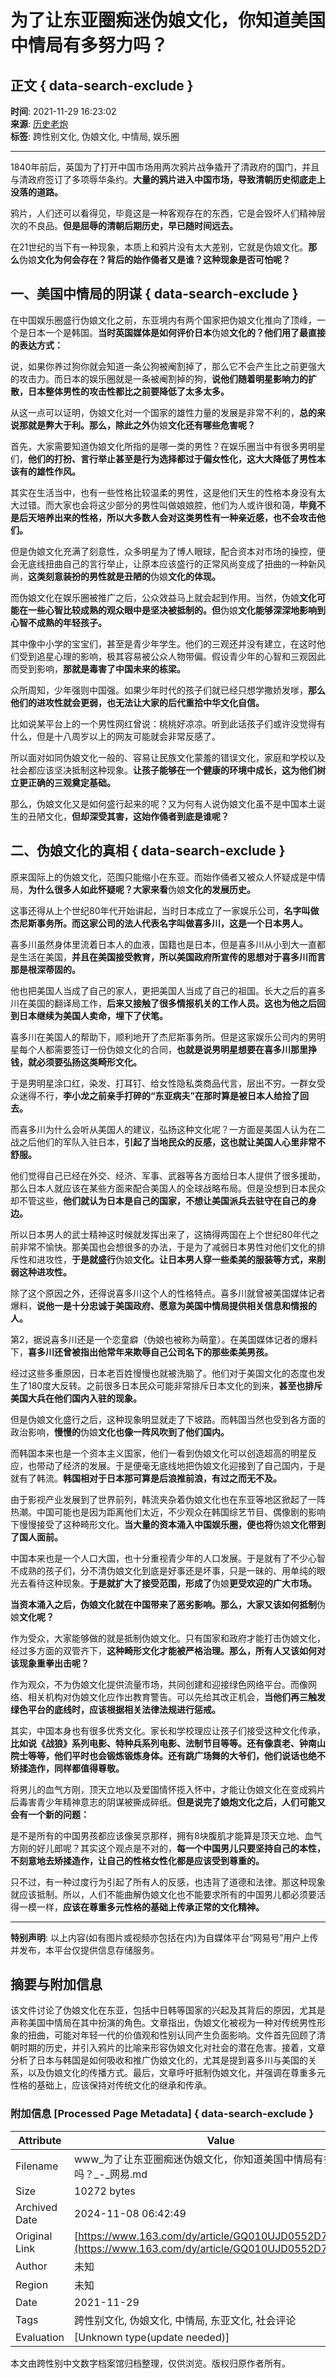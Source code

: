 # 为了让东亚圈痴迷伪娘文化，你知道美国中情局有多努力吗？

## 正文 { data-search-exclude }


**时间**: 2021-11-29 16:23:02  
**来源**: [历史老炮](https://www.163.com/dy/media/T1626329404860.html)  
**标签**: 跨性别文化, 伪娘文化, 中情局, 娱乐圈  

---

1840年前后，英国为了打开中国市场用两次鸦片战争撬开了清政府的国门，并且与清政府签订了多项辱华条约。**大量的鸦片进入中国市场，导致清朝历史彻底走上没落的道路。**

鸦片，人们还可以看得见，毕竟这是一种客观存在的东西，它是会毁坏人们精神层次的不良品。**但是屈辱的清朝后期历史，早已随时间远去。**

在21世纪的当下有一种现象，本质上和鸦片没有太大差别，它就是伪娘文化。**那么**伪娘**文化为何会存在？背后的始作俑者又是谁？这种现象是否可怕呢？**

## 一、美国中情局的阴谋 { data-search-exclude }

在中国娱乐圈盛行伪娘文化之前，东亚境内有两个国家把伪娘文化推向了顶峰，一个是日本一个是韩国。**当时英国媒体是如何评价日本**伪娘**文化的？他们用了最直接的表达方式：**

说，如果你养过狗你就会知道一条公狗被阉割掉了，那么它不会产生比之前更强大的攻击力。而日本的娱乐圈就是一条被阉割掉的狗，**说他们随着明星影响力的扩散，日本整体男性的攻击性都比之前要降低了太多太多。**

从这一点可以证明，伪娘文化对一个国家的雄性力量的发展是非常不利的，**总的来说那就是弊大于利。那么，除此之外**伪娘**文化还有哪些危害呢？**

首先，大家需要知道伪娘文化所指的是哪一类的男性？在娱乐圈当中有很多男明星们，**他们的打扮、言行举止甚至是行为选择都过于偏女性化，这大大降低了男性本该有的雄性作风。**

其实在生活当中，也有一些性格比较温柔的男性，这是他们天生的性格本身没有太大过错。而大家也会将这少部分的男性叫做娘娘腔，他们为人或许很和蔼，**毕竟不是后天培养出来的性格，所以大多数人会对这类男性有一种亲近感，也不会攻击他们。**

但是伪娘文化充满了刻意性，众多明星为了博人眼球，配合资本对市场的操控，便会无底线扭曲自己的言行举止，让原本应该盛行的正常风尚变成了扭曲的一种新风尚，**这类刻意装扮的男性就是丑陋的**伪娘**文化的体现。**

而伪娘文化在娱乐圈被推广之后，公众效益马上就会起到作用。当然，伪娘**文化可能在一些心智比较成熟的观众眼中是坚决被抵制的。但**伪娘**文化能够深深地影响到心智不成熟的年轻孩子。**

其中像中小学的宝宝们，甚至是青少年学生。他们的三观还并没有建立，在这时他们受到追星心理的影响，极其容易被公众人物带偏。假设青少年的心智和三观因此而受到影响，**那就是毒害了中国未来的栋梁。**

众所周知，少年强则中国强。如果少年时代的孩子们就已经只想学撒娇发嗲，**那么他们的进攻性就会更弱，也无法让大家的后代重拾中华文化自信。**

比如说某平台上的一个男性网红曾说：桃桃好凉凉。听到此话孩子们或许没觉得有什么，但是十八周岁以上的网友可能就会非常反感了。

所以面对如同伪娘文化一般的、容易让民族文化蒙羞的错误文化，家庭和学校以及社会都应该坚决抵制这种现象。**让孩子能够在一个健康的环境中成长，这为他们树立更正确的三观奠定基础。**

那么，伪娘文化又是如何盛行起来的呢？又为何有人说伪娘文化虽不是中国本土诞生的丑陋文化，**但却深受其害，这始作俑者到底是谁呢？**

## 二、伪娘文化的真相 { data-search-exclude }

原来国际上的伪娘文化，范围只能缩小在东亚。而始作俑者又被众人怀疑成是中情局，**为什么很多人如此怀疑呢？大家来看**伪娘**文化的发展历史。**

这事还得从上个世纪80年代开始讲起，当时日本成立了一家娱乐公司，**名字叫做杰尼斯事务所。而这家公司的法人代表名字叫做喜多川，这是一个日本男人。**

喜多川虽然身体里流着日本人的血液，国籍也是日本，但是喜多川从小到大一直都是生活在美国，**并且在美国接受教育，所以美国政府所宣传的思想对于喜多川而言那是根深蒂固的。**

他也把美国人当成了自己的家人，更把美国人当成了自己的祖国。长大之后的喜多川在美国的翻译局工作，**后来又接触了很多情报机关的工作人员。这也为他之后回到日本继续为美国人卖命，埋下了伏笔。**

喜多川在美国人的帮助下，顺利地开了杰尼斯事务所。但是这家娱乐公司内的男明星每个人都需要签订一份伪娘文化的合同，**也就是说男明星想要在喜多川那里挣钱，就必须要弘扬这类畸形文化。**

于是男明星涂口红，染发、打耳钉、给女性隐私类商品代言，层出不穷。一群女受众迷得不行，**李小龙之前亲手打碎的“东亚病夫”在那时算是被日本人给捡了回去。**

而喜多川为什么会听从美国人的建议，弘扬这种文化呢？一方面是美国人认为在二战之后他们的军队入驻日本，**引起了当地民众的反感，这也就让美国人心里非常不舒服。**

他们觉得自己已经在外交、经济、军事、武器等各方面给日本人提供了很多援助，那么日本人就应该在某些方面来配合美国人的全球战略布局。但是没想到日本民众却不管这些，**他们就认为日本是自己的国家，不想让美国派兵去驻守在自己的身边。**

所以日本男人的武士精神这时候就发挥出来了，这搞得两国在上个世纪80年代之前非常不愉快。那美国也会想很多的办法，于是为了减弱日本男性对他们文化的排斥性和进攻性，**于是就盛行**伪娘**文化。让日本男人穿一些柔美的服装等方式，来削弱这种进攻性。**

除了这个原因之外，还得说喜多川这个人的性格特点。喜多川就曾被美国媒体记者爆料，**说他一是十分忠诚于美国政府、愿意为美国中情局提供相关信息和情报的人。**

第2，据说喜多川还是一个恋童癖（伪娘也被称为萌童）。在美国媒体记者的爆料下，**喜多川还曾被指出他常年来欺辱自己公司名下的那些柔美男孩。**

经过这些多重原因，日本老百姓慢慢也就被洗脑了。他们对于美国文化的态度也发生了180度大反转。之前很多日本民众可能非常排斥日本文化的到来，**甚至也排斥美国大兵在他们国内入驻的现象。**

但是伪娘文化盛行之后，这种现象明显就走了下坡路。而韩国当然也受到各方面的政治影响，**慢慢的**伪娘**文化也像一阵风吹到了他们国内。**

而韩国本来也是一个资本主义国家，他们一看到伪娘文化可以创造超高的明星反应，也带动了经济的发展。于是便毫无底线地把伪娘文化迎接到了自己国内，于是就有了韩流。**韩国相对于日本那可算是后浪推前浪，有过之而无不及。**

由于影视产业发展到了世界前列，韩流夹杂着伪娘文化也在东亚等地区掀起了一阵热潮。中国可能也是因为距离他们太近，不少观众在韩国综艺节目、偶像剧的影响下慢慢接受了这种畸形文化。**当大量的资本涌入中国娱乐圈，****便****也将**伪娘**文化带到了国人面前。**

中国本来也是一个人口大国，也十分重视青少年的人口发展。于是就有了不少心智不成熟的孩子们，分不清伪娘文化到底是好事还是坏事，只是一昧的、用单纯的眼光去看待这种现象。**于是就扩大了接受范围，形成了**伪娘**更受欢迎的广大市场。**

**当资本涌入之后，**伪娘**文化就在中国带来了恶劣影响。那么，大家又该如何抵制**伪娘**文化呢？**

作为受众，大家能够做的就是抵制伪娘文化。只有国家和政府才能打击伪娘文化，经过多方面的双管齐下，**这种畸形文化才能被严格治理。那么，所有人又该如何对该现象重拳出击呢？**

作为观众，不为伪娘文化提供流量市场，共同创建和迎接绿色网络平台。而像网络、相关机构对伪娘文化应作出教育警告。可以先给其改正机会，**当他们再三触发绿色平台的底线时，应该根据相关法律法规进行惩戒。**

其实，中国本身也有很多优秀文化。家长和学校理应让孩子们接受这种文化传承，**比如说《战狼》系列电影、特种兵系列电影、法制节目等等。还有像袁老、钟南山院士等等，他们平时也会锻炼锻炼身体。还有跳广场舞的大爷们，他们说话也绝不矫揉造作，同样都值得尊敬。**

将男儿的血气方刚，顶天立地以及爱国情怀揽入怀中，才能让伪娘文化在变成鸦片后毒害青少年精神意志的阴谋被撕成碎纸。**但是说完了娘炮文化之后，人们可能又会有一个新的问题：**

是不是所有的中国男孩都应该像吴京那样，拥有8块腹肌才能算是顶天立地、血气方刚的好儿郎呢？其实这个观点是不对的，**每一个中国男儿只要坚持自己的本性，不刻意地去矫揉造作，让自己的性格女性化都是应该受到尊重的。**

只不过，有一种过度行为引起了所有人的反感，也违背了道德和法律。那这种现象就应该抵制。所以，人们不能曲解伪娘文化也不能要求所有的中国男儿都必须要活得一模一样，**应该在尊重多元性格的基础上传承正常的文化精神。**

---

**特别声明**: 以上内容(如有图片或视频亦包括在内)为自媒体平台“网易号”用户上传并发布，本平台仅提供信息存储服务。

## 摘要与附加信息

<!-- tcd_abstract -->
该文件讨论了伪娘文化在东亚，包括中日韩等国家的兴起及其背后的原因，尤其是声称美国中情局在其中扮演的角色。文章指出，伪娘文化被视为一种对传统男性形象的扭曲，可能对年轻一代的价值观和性别认同产生负面影响。文件首先回顾了清朝时期的历史，并引入鸦片的比喻来形容伪娘文化对社会的潜在危害。接着，文章分析了日本与韩国是如何吸收和推广伪娘文化的，尤其是提到喜多川与美国的关系，以及伪娘文化的传播方式。最后，文章呼吁抵制伪娘文化，并强调在尊重多元性格的基础上，应该保持对传统文化的继承和传承。
<!-- tcd_abstract_end -->

### 附加信息 [Processed Page Metadata] { data-search-exclude }

| Attribute       | Value                                  |
|-----------------|----------------------------------------|
| Filename        | www_为了让东亚圈痴迷伪娘文化，你知道美国中情局有多努力吗？_-_网易.md                             |
| Size            | 10272 bytes                           |
| Archived Date   | 2024-11-08 06:42:49                             |
| Original Link   | [https://www.163.com/dy/article/GQ010UJD0552D74B.html](https://www.163.com/dy/article/GQ010UJD0552D74B.html)                       |
| Author          | 未知                               |
| Region          | 未知                               |
| Date            | 2021-11-29                                 |
| Tags            | 跨性别文化, 伪娘文化, 中情局, 东亚文化, 社会评论                                 |
| Evaluation            | [Unknown type(update needed)]                                 |
<!-- tcd_table_end -->

本文由跨性别中文数字档案馆归档整理，仅供浏览。版权归原作者所有。
